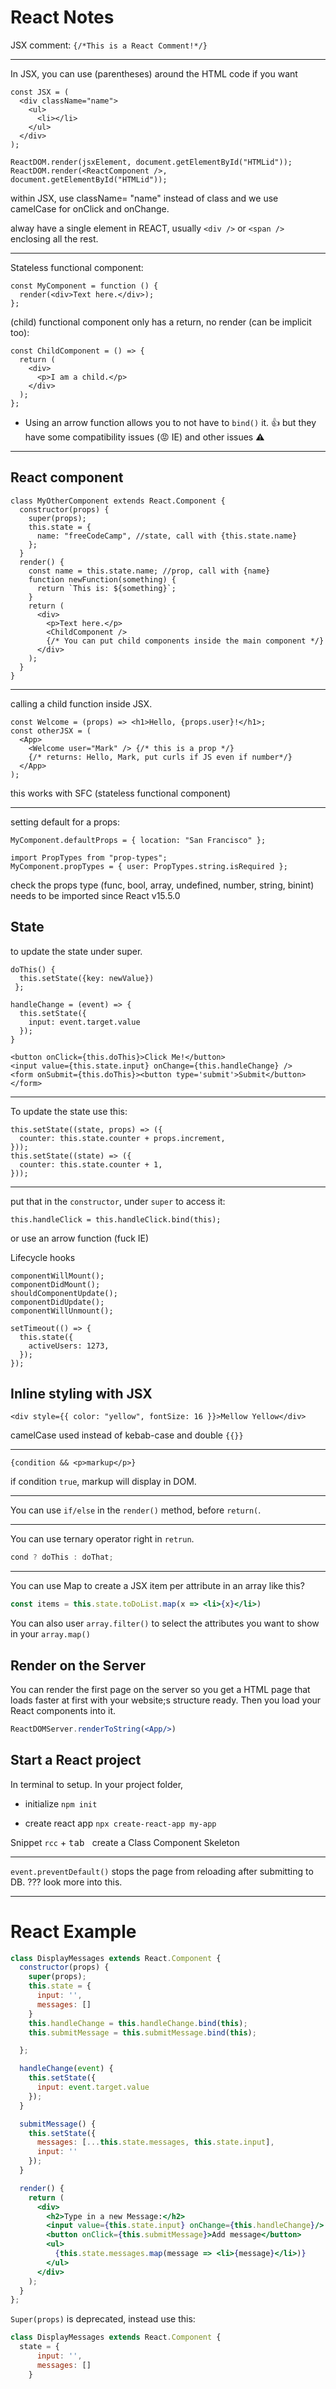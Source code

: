 # React Notes

JSX comment: `{/*This is a React Comment!*/}`

---

In JSX, you can use (parentheses) around the HTML code if you want

```JSX
const JSX = (
  <div className="name">
    <ul>
      <li></li>
    </ul>
  </div>
);
```

```JSX
ReactDOM.render(jsxElement, document.getElementById("HTMLid"));
ReactDOM.render(<ReactComponent />, document.getElementById("HTMLid"));
```

within JSX, use className= "name" instead of class
and we use camelCase for onClick and onChange.

alway have a single element in REACT, usually `<div />` or `<span />` enclosing all the rest.

---

Stateless functional component:

```JSX
const MyComponent = function () {
  render(<div>Text here.</div>);
};
```

(child) functional component only has a return, no render (can be implicit too):

```JSX
const ChildComponent = () => {
  return (
    <div>
      <p>I am a child.</p>
    </div>
  );
};
```

- Using an arrow function allows you to not have to `bind()` it.​ :thumbsup: but they have some compatibility issues (:rage: IE) and other issues :warning:

---

## React component

```JSX
class MyOtherComponent extends React.Component {
  constructor(props) {
    super(props);
    this.state = {
      name: "freeCodeCamp", //state, call with {this.state.name}
    };
  }
  render() {
    const name = this.state.name; //prop, call with {name}
    function newFunction(something) {
      return `This is: ${something}`;
    }
    return (
      <div>
        <p>Text here.</p>
        <ChildComponent />
        {/* You can put child components inside the main component */}
      </div>
    );
  }
}
```

---

calling a child function inside JSX.

```JSX
const Welcome = (props) => <h1>Hello, {props.user}!</h1>;
const otherJSX = (
  <App>
    <Welcome user="Mark" /> {/* this is a prop */}
    {/* returns: Hello, Mark, put curls if JS even if number*/}
  </App>
);
```

this works with SFC (stateless functional component)

---

setting default for a props:

```JSX
MyComponent.defaultProps = { location: "San Francisco" };
```

```JSX
import PropTypes from "prop-types";
MyComponent.propTypes = { user: PropTypes.string.isRequired };
```

check the props type (func, bool, array, undefined, number, string, binint) needs to be imported since React v15.5.0

## State

to update the state under super.

```JSX
doThis() {
  this.setState({key: newValue})
 };

handleChange = (event) => {
  this.setState({
    input: event.target.value
  });
}

<button onClick={this.doThis}>Click Me!</button>
<input value={this.state.input} onChange={this.handleChange} />
<form onSubmit={this.doThis}><button type='submit'>Submit</button></form>
```

---

To update the state use this:

```JSX
this.setState((state, props) => ({
  counter: this.state.counter + props.increment,
}));
this.setState((state) => ({
  counter: this.state.counter + 1,
}));
```

---

put that in the `constructor`, under `super` to access it:

```JSX
this.handleClick = this.handleClick.bind(this);
```

or use an arrow function (fuck IE)

Lifecycle hooks

```JSX
componentWillMount();
componentDidMount();
shouldComponentUpdate();
componentDidUpdate();
componentWillUnmount();
```

```JSX
setTimeout(() => {
  this.state({
    activeUsers: 1273,
  });
});
```

## Inline styling with JSX

```JSX
<div style={{ color: "yellow", fontSize: 16 }}>Mellow Yellow</div>
```

camelCase used instead of kebab-case and double `{{}}`

---

```JSX
{condition && <p>markup</p>}
```

if condition `true`, markup will display in DOM.

---

You can use `if/else` in the `render()` method, before `return(`.

---

You can use ternary operator right in `retrun`.

```jsx
cond ? doThis : doThat;
```

---

You can use Map to create a JSX item per attribute in an array like this? 

```jsx
const items = this.state.toDoList.map(x => <li>{x}</li>)
```

You can also user `array.filter()` to select the attributes you want to show in your `array.map()` 

## Render on the Server

You can render the first page on the server so you get a HTML page that loads faster at first with your website;s structure ready. Then you load your React components into it. 

```jsx
ReactDOMServer.renderToString(<App/>)
```

## Start a React project

In terminal to setup. In your project folder,

- initialize `npm init`

-  create react app `npx create-react-app my-app` 

Snippet `rcc` + <kbd>tab </kbd> create a Class Component Skeleton

***

`event.preventDefault()` stops the page from reloading after submitting to DB. ??? look more into this. 

---

# React Example

```jsx
class DisplayMessages extends React.Component {
  constructor(props) {
    super(props);
    this.state = {
      input: '',
      messages: []
    }
    this.handleChange = this.handleChange.bind(this);
    this.submitMessage = this.submitMessage.bind(this);

  };

  handleChange(event) {
    this.setState({
      input: event.target.value
    });
  }

  submitMessage() {
    this.setState({
      messages: [...this.state.messages, this.state.input],
      input: ''
    });
  }

  render() {
    return (
      <div>
        <h2>Type in a new Message:</h2>
        <input value={this.state.input} onChange={this.handleChange}/>
        <button onClick={this.submitMessage}>Add message</button>
        <ul>
          {this.state.messages.map(message => <li>{message}</li>)}
        </ul>
      </div>
    );
  }
};

```



`Super(props)` is deprecated, instead use this: 

```jsx
class DisplayMessages extends React.Component {
  state = {
      input: '',
      messages: []
    }
```

